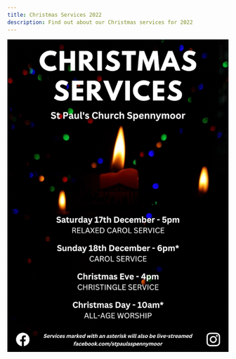 ```yaml
---
title: Christmas Services 2022
description: Find out about our Christmas services for 2022
---
```

<div class="header_image_container">
    <div class="header_image_wrapper">
      <span class="header_image_container">
          <img src="/assets/christmas.png" alt="Christmas Services 2022" border="0">
      </span>
    </div>
</div>
